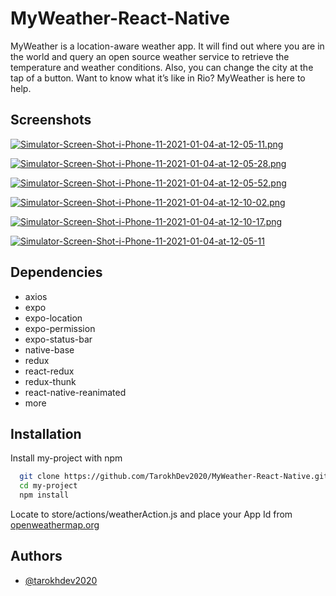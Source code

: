 
# MyWeather-React-Native

MyWeather is a location-aware weather app. It will find out where you are in the world and query an open source weather service to retrieve the temperature and weather conditions. Also, you can change the city at the tap of a button. Want to know what it’s like in Rio? MyWeather is here to help.

## Screenshots

[![Simulator-Screen-Shot-i-Phone-11-2021-01-04-at-12-05-11.png](https://i.postimg.cc/7Z4jXWtS/Simulator-Screen-Shot-i-Phone-11-2021-01-04-at-12-05-11.png)](https://postimg.cc/6yHHpYXQ)

[![Simulator-Screen-Shot-i-Phone-11-2021-01-04-at-12-05-28.png](https://i.postimg.cc/Bv4sL6G9/Simulator-Screen-Shot-i-Phone-11-2021-01-04-at-12-05-28.png)](https://postimg.cc/68jFFB3Y)

[![Simulator-Screen-Shot-i-Phone-11-2021-01-04-at-12-05-52.png](https://i.postimg.cc/nVDHPN2W/Simulator-Screen-Shot-i-Phone-11-2021-01-04-at-12-05-52.png)](https://postimg.cc/5jfdH7Z5)

[![Simulator-Screen-Shot-i-Phone-11-2021-01-04-at-12-10-02.png](https://i.postimg.cc/XJy0tyf5/Simulator-Screen-Shot-i-Phone-11-2021-01-04-at-12-10-02.png)](https://postimg.cc/62wSvq16)

[![Simulator-Screen-Shot-i-Phone-11-2021-01-04-at-12-10-17.png](https://i.postimg.cc/VNCG89hz/Simulator-Screen-Shot-i-Phone-11-2021-01-04-at-12-10-17.png)](https://postimg.cc/FfhgbSm6)

<a href='https://postimg.cc/6yHHpYXQ' target='_blank'><img src='https://i.postimg.cc/6yHHpYXQ/Simulator-Screen-Shot-i-Phone-11-2021-01-04-at-12-05-11.png' border='0' alt='Simulator-Screen-Shot-i-Phone-11-2021-01-04-at-12-05-11'/></a>

## Dependencies

 - axios
 - expo
 - expo-location
 - expo-permission
 - expo-status-bar
 - native-base
 - redux
 - react-redux
 - redux-thunk
 - react-native-reanimated
 - more


## Installation

Install my-project with npm

```bash
  git clone https://github.com/TarokhDev2020/MyWeather-React-Native.git
  cd my-project
  npm install
```

Locate to store/actions/weatherAction.js and place your App Id from [openweathermap.org](https://openweathermap.org/api)

## Authors

- [@tarokhdev2020](https://www.github.com/TarokhDev2020)
